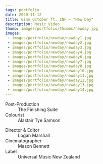 ```yaml
---
tags: portfolio
date: 2020-11-12
title: Gino October ft. INF — "New Day"
description: Music Video
thumb: images/portfolio/thumbs/newday.jpg
images:
 - images/portfolio/newday/newday1.jpg
 - images/portfolio/newday/newday2.jpg
 - images/portfolio/newday/newday3.jpg
 - images/portfolio/newday/newday4.jpg
 - images/portfolio/newday/newday6.jpg
 - images/portfolio/newday/newday7.jpg
 - images/portfolio/newday/newday8.jpg
 - images/portfolio/newday/newday10.jpg
 - images/portfolio/newday/newday11.jpg
 - images/portfolio/newday/newday12.jpg
 - images/portfolio/newday/newday13.jpg
 - images/portfolio/newday/newday14.jpg
---
```


<dl>
  <dt>Post-Production</dt>
  <dd>The Finishing Suite</dd>

  <dt>Colourist</dt>
  <dd>Alastair Tye Samson</dd>
</dl>

<dl>

  <dt>Director & Editor</dt>
  <dd> Logan Marshall</dd>

  <dt>Cinematographer</dt>
  <dd>Mason Bennett</dd>

  <dt>Label</dt>
  <dd>Universal Music New Zealand</dd>
</dl>
